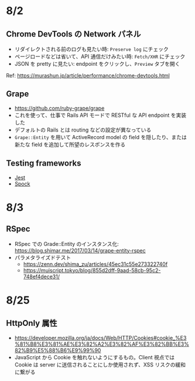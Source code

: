 # 8/2

## Chrome DevTools の Network パネル

- リダイレクトされる前のログも見たい時: `Preserve log` にチェック
- ページロードなどは省いて、API 通信だけみたい時: `Fetch/XHR` にチェック
- JSON を pretty に見たい: endpoint をクリックし、`Preview` タブを開く

Ref: https://murashun.jp/article/performance/chrome-devtools.html

## Grape

- https://github.com/ruby-grape/grape
- これを使って、仕事で Rails API モードで RESTful な API endpoint を実装した
- デフォルトの Rails とは routing などの設定が異なっている
- `Grape::Entity` を用いて ActiveRecord model の field を隠したり、または新たな field を追加して所望のレスポンスを作る

## Testing frameworks

- [Jest](https://jestjs.io/)
- [Spock](https://spockframework.org/)

# 8/3

## RSpec

- RSpec での Grade::Entity のインスタンス化: https://blog.shimar.me/2017/03/14/grape-entity-rspec
- パラメタライズドテスト
  - https://zenn.dev/shima_zu/articles/45ec31c55e273322740f
  - https://muiscript.tokyo/blog/855d2dff-9aad-58cb-95c2-748ef4dece31/

# 8/25
## HttpOnly 属性
- https://developer.mozilla.org/ja/docs/Web/HTTP/Cookies#cookie_%E3%81%B8%E3%81%AE%E3%82%A2%E3%82%AF%E3%82%BB%E3%82%B9%E5%88%B6%E9%99%90
- JavaScript から Cookie を触れないようにするもの。Client 視点では Cookie は server に送信されることにしか使用されず、XSS リスクの緩和に繋がる